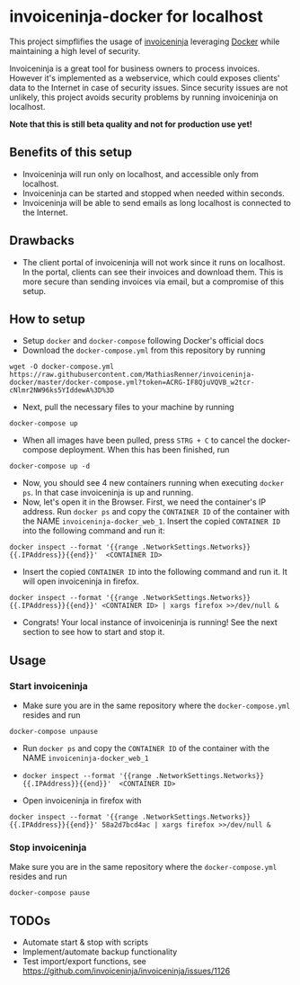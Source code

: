 # invoiceninja-docker for localhost
This project simpflifies the usage of [invoiceninja](https://github.com/invoiceninja/invoiceninja) leveraging [Docker](http://docker.com/) while maintaining a high level of security. 

Invoiceninja is a great tool for business owners to process invoices. However it's implemented as a webservice, which could exposes clients' data to the Internet in case of security issues. Since security issues are not unlikely, this project avoids security problems by running invoiceninja on localhost.

**Note that this is still beta quality and not for production use yet!**

Benefits of this setup
-----------
- Invoiceninja will run only on localhost, and accessible only from localhost.
- Invoiceninja can be started and stopped when needed within seconds.
- Invoiceninja will be able to send emails as long localhost is connected to the Internet.


Drawbacks
------------
- The client portal of invoiceninja will not work since it runs on localhost. In the portal, clients can see their invoices and download them. This is more secure than sending invoices via email, but a compromise of this setup.


How to setup
---------------
- Setup `docker` and `docker-compose` following Docker's official docs
- Download the `docker-compose.yml` from this repository by running
```
wget -O docker-compose.yml https://raw.githubusercontent.com/MathiasRenner/invoiceninja-docker/master/docker-compose.yml?token=ACRG-IF8QjuVQVB_w2tcr-cNlmr2NW96ks5YIddewA%3D%3D
```
- Next, pull the necessary files to your machine by running
```
docker-compose up
```
- When all images have been pulled, press `STRG + C` to cancel the docker-compose deployment. When this has been finished, run
```
docker-compose up -d
```
- Now, you should see 4 new containers running when executing `docker ps`. In that case invoiceninja is up and running.
- Now, let's open it in the Browser. First, we need the container's IP address. Run `docker ps` and copy the `CONTAINER ID` of the container with the NAME `invoiceninja-docker_web_1`. Insert the copied `CONTAINER ID` into the following command and run it:
```
docker inspect --format '{{range .NetworkSettings.Networks}}{{.IPAddress}}{{end}}'  <CONTAINER ID>
```

- Insert the copied `CONTAINER ID` into the following command and run it. It will open invoiceninja in firefox.
```
docker inspect --format '{{range .NetworkSettings.Networks}}{{.IPAddress}}{{end}}' <CONTAINER ID> | xargs firefox >>/dev/null &
```
- Congrats! Your local instance of invoiceninja is running! See the next section to see how to start and stop it.

Usage
--------------

### Start invoiceninja
- Make sure you are in the same repository where the `docker-compose.yml` resides and run

```
docker-compose unpause
```
- Run `docker ps` and copy the `CONTAINER ID` of the container with the NAME `invoiceninja-docker_web_1`
- `docker inspect --format '{{range .NetworkSettings.Networks}}{{.IPAddress}}{{end}}'  <CONTAINER ID>`

- Open invoiceninja in firefox with
```
docker inspect --format '{{range .NetworkSettings.Networks}}{{.IPAddress}}{{end}}' 58a2d7bcd4ac | xargs firefox >>/dev/null &
```

### Stop invoiceninja
Make sure you are in the same repository where the `docker-compose.yml` resides and run
```
docker-compose pause
```

TODOs
------------
- Automate start & stop with scripts
- Implement/automate backup functionality
- Test import/export functions, see https://github.com/invoiceninja/invoiceninja/issues/1126
